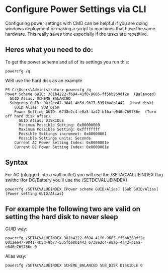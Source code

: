 # Configure Power Settings via CLI

Configuring power settings with CMD can be helpful if you are doing windows deployment or making a script to machines that have the same hardware. This really saves time especially if the tasks are repetitive.

## Heres what you need to do:

To get the power scheme and all of its settings you run this:
```
powercfg /q
```
Well use the hard disk as an example
```
PS C:\Users\Administrator> powercfg /q
Power Scheme GUID: 381b4222-f694-41f0-9685-ff5bb260df2e  (Balanced)
  GUID Alias: SCHEME_BALANCED
  Subgroup GUID: 0012ee47-9041-4b5d-9b77-535fba8b1442  (Hard disk)
    GUID Alias: SUB_DISK
    Power Setting GUID: 6738e2c4-e8a5-4a42-b16a-e040e769756e  (Turn off hard disk after)
      GUID Alias: DISKIDLE
      Minimum Possible Setting: 0x00000000
      Maximum Possible Setting: 0xffffffff
      Possible Settings increment: 0x00000001
      Possible Settings units: Seconds
    Current AC Power Setting Index: 0x0000001e
    Current DC Power Setting Index: 0x0000001e
```
## Syntax

For AC (plugged into a wall outlet) you will use the /SETACVALUEINDEX flag swithc (for DC/Battery you'll use the /SETDCVALUEINDEX)

```
powercfg /SETACVALUEINDEX [Power scheme GUID/Alias] [Sub GUID/Alias] [Power setting GUID/Alias}
```

## For example the following two are valid on setting the hard disk to never sleep 

GUID way:
```
powercfg /SETACVALUEINDEX 381b4222-f694-41f0-9685-ff5bb260df2e 0012ee47-9041-4b5d-9b77-535fba8b1442 6738e2c4-e8a5-4a42-b16a-e040e769756e 0
```

Alias way:
```
powercfg /SETACVALUEINDEX SCHEME_BALANCED SUB_DISK DISKIDLE 0
```
